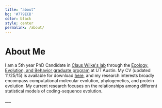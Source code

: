 ```yaml
---
title: "about"
bg: '#779ECB'
color: black
style: center
permalink: /about/
---
```


<span class="fa-stack subtlecircle" style="font-size:100px; background:rgba(218, 229, 241, 0.5)">
  <i class="fa fa-circle-thin fa-stack-2x"></i>
  <i class="fa fa-flask fa-stack-1x"></i>
</span>


# About Me


I am a 5th year PhD Candidate in [Claus Wilke's lab](http://wilkelab.org) through the [Ecology, Evolution, and Behavior graduate program](http://www.biosci.utexas.edu/graduate/eeb/) at UT Austin.
My CV (updated 11/25/15) is available for download [here](../files/CV_SJSpielman.pdf), and my research interests broadly encompass computational molecular evolution, phylogenetics, and protein evolution. 
My current research focuses on the relationships among different statistical models of coding-sequence evolution.

<a href="mailto:stephanie.spielman@gmail.com" class="info-link"><span class="fa fa-envelope fa-2x"> &nbsp;&nbsp; <a href="https://www.github.com/sjspielman" class="info-link"><span class="fa fa-github fa-2x"> &nbsp;&nbsp; <a href="https://www.twitter.com/stephspiel" class="info-link"><span class="fa fa-twitter fa-2x">